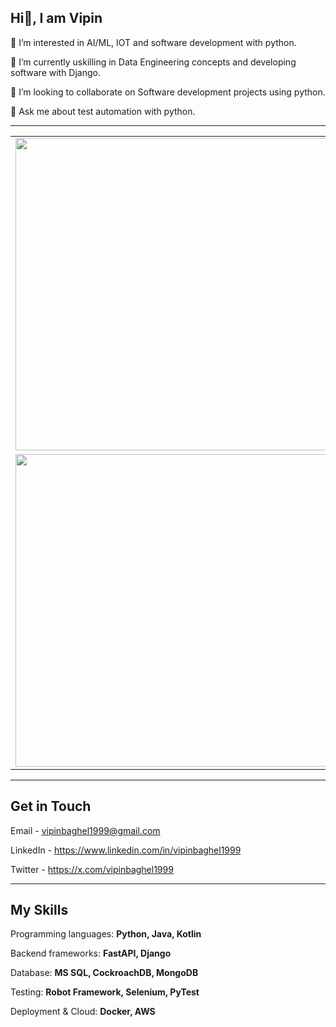 
## Hi👋, I am Vipin

👀 I’m interested in AI/ML, IOT and software development with python.

🌱 I’m currently uskilling in Data Engineering concepts and developing software with Django.

👯 I’m looking to collaborate on Software development projects using python.

💬 Ask me about test automation with python.

---

<table align="center">
  <tr>
    <td align="center">
      <!-- Stats -->
      <a href="#" style="pointer-events: none;">
        <img width='500px' src="https://my-stats-43gk.vercel.app/api?username=vipin-baghel&show_icons=true&theme=onedark&hide=contribs,issues&show=discussions_answered&rank_icon=github&include_all_commits=true&card_width=150" />
      </a>
    </td>
    <td align="center">
      <!-- Awards -->
      <img width='500px' src="https://github-profile-trophy.vercel.app/?username=vipin-baghel&theme=onedark&no-frame=true&title=Stars,Followers,Commits,&row=2&column=3"/>
    </td>
  </tr>
  <tr>
    <td align="center">
      <!-- Streak -->
      <img width='500px' src="https://github-readme-streak-stats-git-main-davids-projects-ad77adcc.vercel.app/?user=vipin-baghel&theme=onedark"/>
    </td>
    <td align="center">
      <!-- Language -->
      <a href="#" style="pointer-events: none;">
        <img width='500px' src="https://my-stats-43gk.vercel.app/api/top-langs/?username=vipin-baghel&hide=html,scss,css,procfile&langs_count=8&layout=compact&theme=onedark&card_width=150" />
      </a>
    </td>
  </tr>
  

</table>



---
## Get in Touch
Email - vipinbaghel1999@gmail.com

LinkedIn - https://www.linkedin.com/in/vipinbaghel1999

Twitter - https://x.com/vipinbaghel1999

---
## My Skills
Programming languages: **Python, Java, Kotlin**

Backend frameworks: **FastAPI, Django**

Database: **MS SQL, CockroachDB, MongoDB**

Testing: **Robot Framework, Selenium, PyTest**

Deployment & Cloud: **Docker, AWS**




